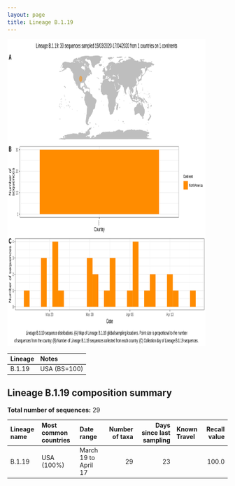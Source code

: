 ```yaml
---
layout: page
title: Lineage B.1.19
---
```




<img src="../assets/images/B.1.19.svg" alt="B.1.19 lineage summary figure" width="90%" height="700px" />


| Lineage | Notes |
|:-----|:-----|
| B.1.19 | USA (BS=100) |

<h2>Lineage B.1.19 composition summary </h2>

<strong>Total number of sequences:</strong> 29

| Lineage name | Most common countries | Date range | Number of taxa |  Days since last sampling | Known Travel | Recall value |
|:-----|:-----|:-------|-------:|-------:|:---------|--------:|
| B.1.19 | USA (100%) | March 19 to April 17 | 29 | 23 |  | 100.0 |

